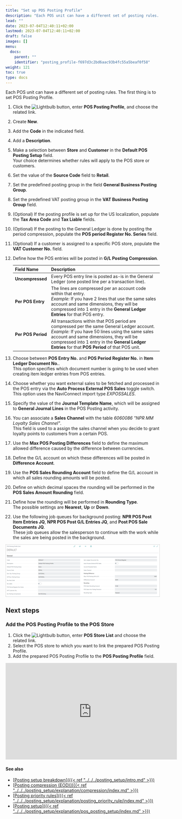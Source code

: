 ```yaml
---
title: "Set up POS Posting Profile"
description: "Each POS unit can have a different set of posting rules. The first thing is to set POS Posting Profile."
lead: ""
date: 2023-07-04T12:40:11+02:00
lastmod: 2023-07-04T12:40:11+02:00
draft: false
images: []
menu:
  docs:
    parent: ""
    identifier: "posting_profile-f697d3c2bd6aac93b4fc55a5beaf0f58"
weight: 121
toc: true
type: docs
---
```


Each POS unit can have a different set of posting rules. The first thing is to set POS Posting Profile.

1. Click the ![Lightbulb](Lightbulb_icon.PNG) button, enter **POS Posting Profile**, and choose the related link.
2. Create **New**.
3. Add the **Code** in the indicated field.
4. Add a **Description**.
5. Make a selection between **Store** and **Customer** in the **Default POS Posting Setup** field.   
   Your choice determines whether rules will apply to the POS store or customers.
6. Set the value of the **Source Code** field to **Retail**.
7. Set the predefined posting group in the field **General Business Posting Group**. 
8. Set the predefined VAT posting group in the **VAT Business Posting Group** field.
9. (Optional) If the posting profile is set up for the US localization, populate the **Tax Area Code** and **Tax Liable** fields.
10. (Optional) If the posting to the General Ledger is done by posting the period compression, populate the **POS period Register No. Series** field.
11. (Optional) If a customer is assigned to a specific POS store, populate the **VAT Customer No.** field.
12. Define how the POS entries will be posted in **G/L Posting Compression**.     

      | Field Name      | Description |
      | ----------- | ----------- |
      | **Uncompressed** | Every POS entry line is posted as-is in the General Ledger (one posted line per a transaction line). |
      | **Per POS Entry** | The lines are compressed per an account code within that entry. </br> *Example:* If you have 2 lines that use the same sales account and same dimensions, they will be compressed into 1 entry in the **General Ledger Entries** for that POS entry. |
      | **Per POS Period** | All transactions within that POS period are compressed per the same General Ledger account. </br> *Example:* If you have 50 lines using the same sales account and same dimensions, they will be compressed into 1 entry in the **General Ledger Entries** for that **POS Period** of that POS unit.     |

13. Choose between **POS Entry No.** and **POS Period Register No.** in **Item Ledger Document No.**.        
    This option specifies which document number is going to be used when creating item ledger entries from POS entries. 
14. Choose whether you want external sales to be fetched and processed in the POS entry via the **Auto Process External POS Sales** toggle switch.     
    This option uses the NaviConnect import type *EXPOSSALES*.
15. Specify the value of the **Journal Template Name**, which will be assigned to **General Journal Lines** in the POS Posting activity.
16. You can associate a **Sales Channel** with the table *6060086 "NPR MM Loyalty Sales Channel"*.      
    This field is used to a assign the sales channel when you decide to grant loyalty points to customers from a certain POS. 
17. Use the **Max POS Posting Differences** field to define the maximum allowed difference caused by the difference between currencies.
18. Define the G/L account on which these differences will be posted in **Difference Account**.
19. Use the **POS Sales Rounding Account** field to define the G/L account in which all sales rounding amounts will be posted.
20. Define on which decimal spaces the rounding will be performed in the **POS Sales Amount Rounding** field.
21. Define how the rounding will be performed in **Rounding Type**.    
    The possible settings are **Nearest**, **Up** or **Down**.
22. Use the following job queues for background posting: **NPR POS Post Item Entries JQ**, **NPR POS Post G/L Entries JQ**, and **Post POS Sale Documents JQ**.     
    These job queues allow the salesperson to continue with the work while the sales are being posted in the background.

![posting_profile](Images/posting_profile.PNG)

## Next steps

### Add the POS Posting Profile to the POS Store

1. Click the ![Lightbulb](Lightbulb_icon.PNG) button, enter **POS Store List** and choose the related link.
2. Select the POS store to which you want to link the prepared POS Posting Profile.
3. Add the prepared POS Posting Profile to the **POS Posting Profile** field.

<iframe width="560" height="315" src="https://www.youtube.com/embed/NACqyx-5Jc4" title="YouTube video player" frameborder="0" allow="accelerometer; autoplay; clipboard-write; encrypted-media; gyroscope; picture-in-picture; web-share" allowfullscreen></iframe>

#### See also

- [<ins>Posting setup breakdown<ins>]({{< ref "../../../posting_setup/intro.md" >}})
- [<ins>Posting compression (EOD)<ins>]({{< ref "../../../posting_setup/explanation/compression/index.md" >}})
- [<ins>Posting priority rules<ins>]({{< ref "../../../posting_setup/explanation/posting_priority_rule/index.md" >}})
- [<ins>Posting setup<ins>]({{< ref "../../../posting_setup/explanation/pos_posting_setup/index.md" >}})
